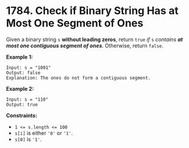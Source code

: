 # 1784. Check if Binary String Has at Most One Segment of Ones

Given a binary string `s` **without leading zeros**, return `true` *if* `s` *contains **at most one contiguous segment of ones***. Otherwise, return `false`.

**Example 1:**

```()
Input: s = "1001"
Output: false
Explanation: The ones do not form a contiguous segment.
```

**Example 2:**

```()
Input: s = "110"
Output: true
```

**Constraints:**

- `1 <= s.length <= 100`
- `s[i]` is either `'0'` or `'1'`.
- `s[0]` is `'1'`.
